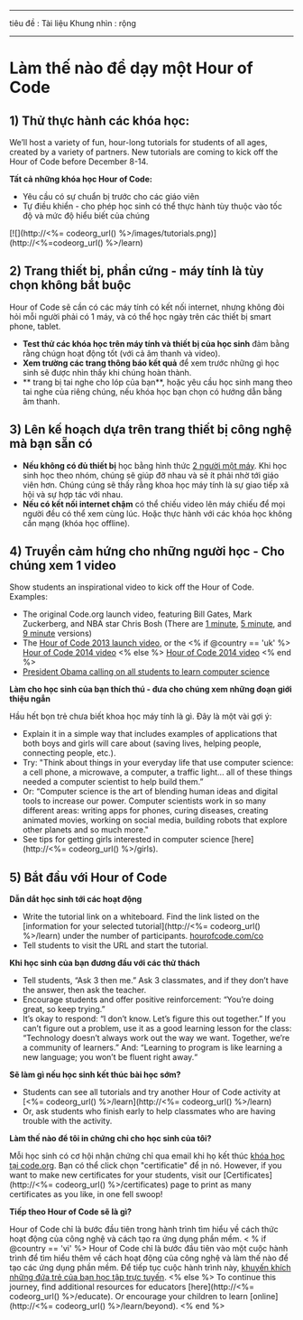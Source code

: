 * * *

tiêu đề : Tài liệu Khung nhìn : rộng

* * *

# Làm thế nào để dạy một Hour of Code

## 1) Thử thực hành các khóa học:

We’ll host a variety of fun, hour-long tutorials for students of all ages, created by a variety of partners. New tutorials are coming to kick off the Hour of Code before December 8-14.

**Tất cả những khóa học Hour of Code:**

  * Yêu cầu có sự chuẩn bị trước cho các giáo viên
  * Tự điều khiển - cho phép học sinh có thể thực hành tùy thuộc vào tốc độ và mức độ hiểu biết của chúng

[![](http://<%= codeorg_url() %>/images/tutorials.png)](http://<%=codeorg_url() %>/learn)

## 2) Trang thiết bị, phần cứng - máy tính là tùy chọn không bắt buộc

Hour of Code sẽ cần có các máy tính có kết nối internet, nhưng không đòi hỏi mỗi người phải có 1 máy, và có thể học ngày trên các thiết bị smart phone, tablet.

  * **Test thử các khóa học trên máy tính và thiết bị của học sinh** đảm bằng rằng chúgn hoạt động tốt (với cả âm thanh và video).
  * **Xem trường các trang thông báo kết quả** để xem trước những gì học sinh sẽ được nhìn thấy khi chúng hoàn thành. 
  * ** trang bị tai nghe cho lóp của bạn**, hoặc yêu cầu học sinh mang theo tai nghe của riêng chúng, nếu khóa học bạn chọn có hướng dẫn bằng âm thanh.

## 3) Lên kế hoạch dựa trên trang thiết bị công nghệ mà bạn sẵn có

  * **Nếu không có đủ thiết bị** học bằng hình thức [2 người một máy](http://www.ncwit.org/resources/pair-programming-box-power-collaborative-learning). Khi học sinh học theo nhóm, chúng sẽ giúp đỡ nhau và sẽ ít phải nhờ tới giáo viên hơn. Chúng cúng sẽ thấy rằng khoa học máy tính là sự giao tiếp xã hội và sự hợp tác với nhau.
  * **Nếu có kết nối internet chậm** có thể chiếu video lên máy chiếu để mọi người đều có thể xem cùng lúc. Hoặc thực hành với các khóa học không cần mạng (khóa học offline).

## 4) Truyền cảm hứng cho những người học - Cho chúng xem 1 video

Show students an inspirational video to kick off the Hour of Code. Examples:

  * The original Code.org launch video, featuring Bill Gates, Mark Zuckerberg, and NBA star Chris Bosh (There are [1 minute](https://www.youtube.com/watch?v=qYZF6oIZtfc), [5 minute](https://www.youtube.com/watch?v=nKIu9yen5nc), and [9 minute](https://www.youtube.com/watch?v=dU1xS07N-FA) versions)
  * The [Hour of Code 2013 launch video](https://www.youtube.com/watch?v=FC5FbmsH4fw), or the <% if @country == 'uk' %> [Hour of Code 2014 video](https://www.youtube.com/watch?v=96B5-JGA9EQ) <% else %> [Hour of Code 2014 video](https://www.youtube.com/watch?v=rH7AjDMz_dc&index=2&list=PLzdnOPI1iJNe1WmdkMG-Ca8cLQpdEAL7Q) <% end %>
  * [President Obama calling on all students to learn computer science](https://www.youtube.com/watch?v=6XvmhE1J9PY)

**Làm cho học sinh của bạn thích thú - đưa cho chúng xem những đoạn giới thiệu ngắn**

Hầu hết bọn trẻ chưa biết khoa học máy tính là gì. Đây là một vài gợi ý:

  * Explain it in a simple way that includes examples of applications that both boys and girls will care about (saving lives, helping people, connecting people, etc.).
  * Try: "Think about things in your everyday life that use computer science: a cell phone, a microwave, a computer, a traffic light… all of these things needed a computer scientist to help build them.”
  * Or: “Computer science is the art of blending human ideas and digital tools to increase our power. Computer scientists work in so many different areas: writing apps for phones, curing diseases, creating animated movies, working on social media, building robots that explore other planets and so much more."
  * See tips for getting girls interested in computer science [here](http://<%= codeorg_url() %>/girls). 

## 5) Bắt đầu với Hour of Code

**Dẫn dắt học sinh tới các hoạt động**

  * Write the tutorial link on a whiteboard. Find the link listed on the [information for your selected tutorial](http://<%= codeorg_url() %>/learn) under the number of participants. [hourofcode.com/co](http://hourofcode.com/co)
  * Tell students to visit the URL and start the tutorial.

**Khi học sinh của bạn đương đầu với các thử thách**

  * Tell students, “Ask 3 then me.” Ask 3 classmates, and if they don’t have the answer, then ask the teacher.
  * Encourage students and offer positive reinforcement: “You’re doing great, so keep trying.”
  * It’s okay to respond: “I don’t know. Let’s figure this out together.” If you can’t figure out a problem, use it as a good learning lesson for the class: “Technology doesn’t always work out the way we want. Together, we’re a community of learners.” And: “Learning to program is like learning a new language; you won’t be fluent right away.“

**Sẽ làm gì nếu học sinh kết thúc bài học sớm?**

  * Students can see all tutorials and try another Hour of Code activity at [<%= codeorg_url() %>/learn](http://<%= codeorg_url() %>/learn)
  * Or, ask students who finish early to help classmates who are having trouble with the activity.

**Làm thế nào để tôi in chứng chỉ cho học sinh của tôi?**

Mỗi học sinh có cơ hội nhận chứng chỉ qua email khi họ kết thúc [ khóa học tại code.org](http://studio.code.org). Bạn có thể click chọn "certificatie" để ịn nó. However, if you want to make new certificates for your students, visit our [Certificates](http://<%= codeorg_url() %>/certificates) page to print as many certificates as you like, in one fell swoop!

**Tiếp theo Hour of Code sẽ là gì?**

Hour of Code chỉ là bước đầu tiên trong hành trình tìm hiểu về cách thức hoạt động của công nghệ và cách tạo ra ứng dụng phần mềm. < % if @country == 'vi' %> Hour of Code chỉ là bước đầu tiên vào một cuộc hành trình để tìm hiểu thêm về cách hoạt động của công nghệ và làm thế nào để tạo các ứng dụng phần mềm. Để tiếp tục cuộc hành trình này, [khuyến khích những đứa trẻ của bạn học tập trực tuyến](http://uk.code.org/learn/beyond). <% else %> To continue this journey, find additional resources for educators [here](http://<%= codeorg_url() %>/educate). Or encourage your children to learn [online](http://<%= codeorg_url() %>/learn/beyond). <% end %>